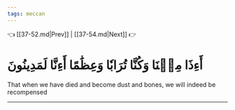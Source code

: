 ```yaml
---
tags: meccan
---
```


👈 [[37-52.md|Prev]] | [[37-54.md|Next]] 👉

# أَءِذَا مِتۡنَا وَكُنَّا تُرَابٗا وَعِظَٰمًا أَءِنَّا لَمَدِينُونَ

That when we have died and become dust and bones, we will indeed be recompensed

---

